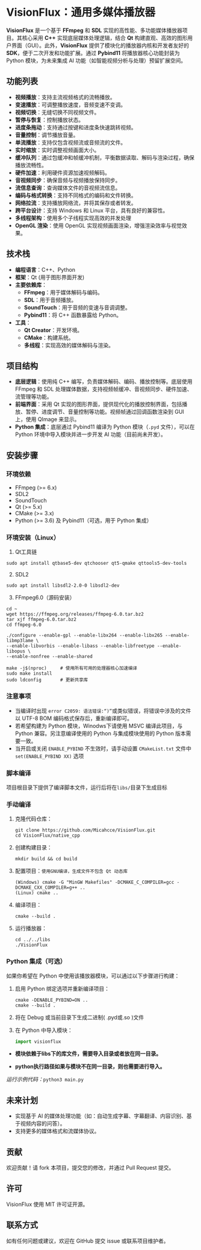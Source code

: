 # VisionFlux：通用多媒体播放器

**VisionFlux** 是一个基于 **FFmpeg** 和 **SDL** 实现的高性能、多功能媒体播放器项目。其核心采用 **C++** 实现底层媒体处理逻辑，结合 **Qt** 构建直观、高效的图形用户界面（GUI）。此外，**VisionFlux** 提供了模块化的播放器内核和开发者友好的 **SDK**，便于二次开发和功能扩展。通过 **Pybind11** 将播放器核心功能封装为 Python 模块，为未来集成 AI 功能（如智能视频分析与处理）预留扩展空间。

## 功能列表

- **视频播放**：支持主流视频格式的流畅播放。
- **变速播放**：可调整播放速度，音频变速不变调。
- **视频切换**：无缝切换不同视频文件。
- **暂停与恢复**：控制播放状态。
- **进度条拖动**：支持通过按键和进度条快速跳转视频。
- **音量控制**：调节播放音量。
- **单流播放**：支持仅包含视频流或音频流的文件。
- **实时缩放**：实时调整视频画面大小。
- **缓冲队列**：通过包缓冲和帧缓冲机制，平衡数据读取、解码与渲染过程，确保播放流畅性。
- **硬件加速**：利用硬件资源加速视频解码。
- **音视频同步**：确保音频与视频播放保持同步。
- **流信息查询**：查询媒体文件的音视频流信息。
- **编码与格式转换**：支持不同格式的编码和文件转换。
- **网络拉流**：支持播放网络流，并将其保存或者转发。
- **跨平台设计**：支持 Windows 和 Linux 平台，具有良好的兼容性。
- **多线程架构**：使用多个子线程实现高效的并发处理
- **OpenGL 渲染**：使用 OpenGL 实现视频画面渲染，增强渲染效率与视觉效果。

## 技术栈

- **编程语言**：C++、Python
- **框架**：Qt (用于图形界面开发)
- **主要依赖库**：
  - **FFmpeg**：用于媒体解码与编码。
  - **SDL**：用于音频播放。
  - **SoundTouch**：用于音频的变速与音调调整。
  - **Pybind11**：将 C++ 函数暴露给 Python。
- **工具**：
  - **Qt Creator**：开发环境。
  - **CMake**：构建系统。
  - **多线程**：实现高效的媒体解码与渲染。

## 项目结构

- **底层逻辑**：使用纯 C++ 编写，负责媒体解码、编码、播放控制等。底层使用 FFmpeg 和 SDL 处理媒体数据，支持视频帧缓冲、音视频同步、硬件加速、流管理等功能。
- **前端界面**：采用 Qt 实现的图形界面，提供现代化的播放控制界面，包括播放、暂停、进度调节、音量控制等功能。视频帧通过回调函数渲染到 GUI 上，使用 QImage 来显示。
- **Python 集成**：底层通过 Pybind11 编译为 Python 模块（`.pyd` 文件），可以在 Python 环境中导入模块并进一步开发 AI 功能（目前尚未开发）。

## 安装步骤

### 环境依赖

- FFmpeg (>= 6.x)
- SDL2
- SoundTouch
- Qt (>= 5.x)
- CMake (>= 3.x)
- Python (>= 3.6) 及 Pybind11（可选，用于 Python 集成）

### 环境安装（Linux）

1. Qt工具链

```shell
sudo apt install qtbase5-dev qtchooser qt5-qmake qttools5-dev-tools
```

2. SDL2

```shell
sudo apt install libsdl2-2.0-0 libsdl2-dev
```

3. FFmpeg6.0（源码安装）

```shell
cd ~
wget https://ffmpeg.org/releases/ffmpeg-6.0.tar.bz2
tar xjf ffmpeg-6.0.tar.bz2
cd ffmpeg-6.0

./configure --enable-gpl --enable-libx264 --enable-libx265 --enable-libmp3lame \
--enable-libvorbis --enable-libass --enable-libfreetype --enable-libopus \
--enable-nonfree --enable-shared

make -j$(nproc)  	# 使用所有可用的处理器核心加速编译
sudo make install
sudo ldconfig		# 更新共享库
```

### 注意事项

* 当编译时出现 `error C2059: 语法错误:“)”`或类似错误，将错误中涉及的文件以 UTF-8 BOM 编码格式保存后，重新编译即可。
* 若希望构建为 Python 模块，Winodws下请使用 MSVC 编译此项目，与 Python 兼容。另注意编译使用的 Python 与集成模块使用的 Python 版本需要一致。
* 当开启或关闭 `ENABLE_PYBIND` 不生效时，请手动设置 `CMakeList.txt` 文件中 `set(ENABLE_PYBIND XX)` 选项

### 脚本编译

项目根目录下提供了编译脚本文件，运行后将在`libs/`目录下生成目标

### 手动编译

1. 克隆代码仓库：

   ```shell
   git clone https://github.com/Micahcce/VisionFlux.git
   cd VisionFlux/native_cpp
   ```

2. 创建构建目录：

   ```shell
   mkdir build && cd build
   ```

3. 配置项目：`使用GNU编译，生成文件不包含 Qt 动态库`

   ```shell
   (Windows) cmake -G "MinGW Makefiles" -DCMAKE_C_COMPILER=gcc -DCMAKE_CXX_COMPILER=g++ ..
   (Linux) cmake ..
   ```

4. 编译项目：

   ```shell
   cmake --build .
   ```

5. 运行播放器：

   ```shell
   cd ../../libs
   ./VisionFlux
   ```

### Python 集成（可选）

如果你希望在 Python 中使用该播放器模块，可以通过以下步骤进行构建：

1. 启用 Python 绑定选项并重新编译项目：

   ```shell
   cmake -DENABLE_PYBIND=ON ..
   cmake --build .
   ```

2. 将在 Debug 或当前目录下生成二进制( .pyd或.so )文件

3. 在 Python 中导入模块：

   ```python
   import visionflux
   ```

* **模块依赖于libs下的库文件，需要导入目录或者放在同一目录。**

* **python执行路径如果与模块不在同一目录，则也需要进行导入。**

*运行示例代码：*`python3 main.py`

## 未来计划

-  实现基于 AI 的媒体处理功能（如：自动生成字幕、字幕翻译、内容识别、基于视频内容的问答）。
-  支持更多的媒体格式和流媒体协议。

## 贡献

欢迎贡献！请 fork 本项目，提交您的修改，并通过 Pull Request 提交。

## 许可

VisionFlux 使用 MIT 许可证开源。

## 联系方式

如有任何问题或建议，欢迎在 GitHub 提交 issue 或联系项目维护者。
